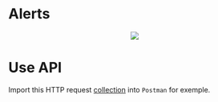 # Alerts

<p align="center">
  <img src=https://user-images.githubusercontent.com/95872501/226969311-56836b82-0257-4def-87d4-3a84c14e70f9.png>
</p>


# Use API

Import this HTTP request [collection](https://gist.githubusercontent.com/HashTucE/8f89d2baff367100c6b5cbf59480e3c7/raw/2885d6d0812de8a64e421ac82f7021155fe4719e/collection.json) into `Postman` for exemple.
